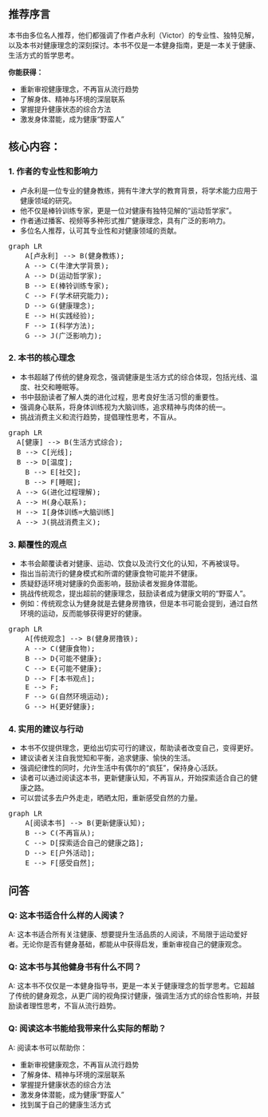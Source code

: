 ## 推荐序言

本书由多位名人推荐，他们都强调了作者卢永利（Victor）的专业性、独特见解，以及本书对健康理念的深刻探讨。本书不仅是一本健身指南，更是一本关于健康、生活方式的哲学思考。

**你能获得：**
- 重新审视健康理念，不再盲从流行趋势
- 了解身体、精神与环境的深层联系
- 掌握提升健康状态的综合方法
- 激发身体潜能，成为健康“野蛮人”

## 核心内容：

### 1. 作者的专业性和影响力
- 卢永利是一位专业的健身教练，拥有牛津大学的教育背景，将学术能力应用于健康领域的研究。
- 他不仅是棒铃训练专家，更是一位对健康有独特见解的“运动哲学家”。
- 作者通过播客、视频等多种形式推广健康理念，具有广泛的影响力。
- 多位名人推荐，认可其专业性和对健康领域的贡献。

<pre class="mermaid bg-white flex justify-center">
graph LR
    A[卢永利] --> B(健身教练);
    A --> C(牛津大学背景);
    A --> D(运动哲学家);
    B --> E(棒铃训练专家);
    C --> F(学术研究能力);
    D --> G(健康理念);
    E --> H(实践经验);
    F --> I(科学方法);
    G --> J(广泛影响力);
</pre>

### 2. 本书的核心理念
- 本书超越了传统的健身观念，强调健康是生活方式的综合体现，包括光线、温度、社交和睡眠等。
- 书中鼓励读者了解人类的进化过程，思考良好生活习惯的重要性。
- 强调身心联系，将身体训练视为大脑训练，追求精神与肉体的统一。
- 挑战消费主义和流行趋势，提倡理性思考，不盲从。

    
<pre class="mermaid bg-white flex justify-center">
graph LR
  A[健康] --> B(生活方式综合);
  B --> C[光线];
  B --> D[温度];
    B --> E[社交];
    B --> F[睡眠];
  A --> G(进化过程理解);
  A --> H(身心联系);
  H --> I[身体训练=大脑训练]
  A --> J(挑战消费主义);
</pre>

### 3. 颠覆性的观点
-  本书会颠覆读者对健康、运动、饮食以及流行文化的认知，不再被误导。
-  指出当前流行的健身模式和所谓的健康食物可能并不健康。
-  质疑舒适环境对健康的负面影响，鼓励读者发掘身体潜能。
-  挑战传统观念，提出超前的健康理念，鼓励读者成为健康文明的“野蛮人”。
-   例如：传统观念认为健身就是去健身房撸铁，但是本书可能会提到，通过自然环境的运动，反而能够获得更好的健康。

<pre class="mermaid bg-white flex justify-center">
graph LR
    A[传统观念] --> B(健身房撸铁);
    A --> C(健康食物);
    B --> D{可能不健康};
    C --> E{可能不健康};
    D --> F[本书观点];
    E --> F;
    F --> G(自然环境运动);
    G --> H{更好健康};
</pre>

### 4. 实用的建议与行动
-  本书不仅提供理念，更给出切实可行的建议，帮助读者改变自己，变得更好。
-  建议读者关注自我觉知和平衡，追求健康、愉快的生活。
-  强调纪律性的同时，允许生活中有偶尔的“疯狂”，保持身心活跃。
- 读者可以通过阅读这本书，更新健康认知，不再盲从，开始探索适合自己的健康之路。
- 可以尝试多去户外走走，晒晒太阳，重新感受自然的力量。

<pre class="mermaid bg-white flex justify-center">
graph LR
    A[阅读本书] --> B(更新健康认知);
    B --> C(不再盲从);
    C --> D[探索适合自己的健康之路];
    D --> E[户外活动];
    E --> F[感受自然];
</pre>

## 问答

### Q: 这本书适合什么样的人阅读？
A: 这本书适合所有关注健康、想要提升生活品质的人阅读，不局限于运动爱好者。无论你是否有健身基础，都能从中获得启发，重新审视自己的健康观念。

### Q: 这本书与其他健身书有什么不同？
A: 这本书不仅仅是一本健身指导书，更是一本关于健康理念的哲学思考。它超越了传统的健身观念，从更广阔的视角探讨健康，强调生活方式的综合性影响，并鼓励读者理性思考，不盲从流行趋势。

### Q: 阅读这本书能给我带来什么实际的帮助？
A: 阅读本书可以帮助你：
   - 重新审视健康观念，不再盲从流行趋势
   - 了解身体、精神与环境的深层联系
   - 掌握提升健康状态的综合方法
   - 激发身体潜能，成为健康“野蛮人”
   - 找到属于自己的健康生活方式
